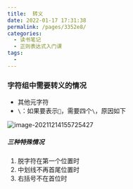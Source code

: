 ```yaml
---
title:  转义
date: 2022-01-17 17:31:38
permalink: /pages/3352e8/
categories:
  - 读书笔记
  - 正则表达式入门课
tags:
  - 
---
```

### 字符组中需要转义的情况

- 其他元字符
- `\`：如果要表示``，需要四个`\`，原因如下

![image-20211214155725427](https://tva1.sinaimg.cn/large/008i3skNly1gxdf2ko747j30kt05egll.jpg)



##### 三种特殊情况

1. 脱字符在第一个位置时
2. 中划线不再首尾位置时
3. 右括号不在首位时

